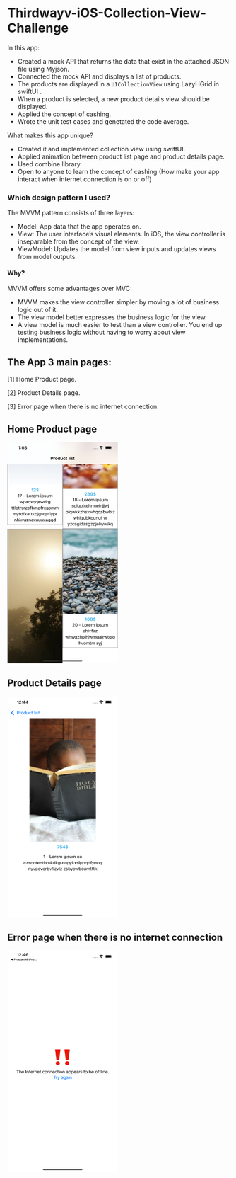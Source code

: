 # Thirdwayv-iOS-Collection-View-Challenge

In this app: 

- Created a mock API that returns the data that exist in the attached JSON file using Myjson.
- Connected the mock API and displays a list of products.
- The products are displayed in a `UICollectionView` using LazyHGrid in swiftUI .
- When a product is selected, a new product details view should be displayed.
- Applied the concept of cashing. 
- Wrote the unit test cases and genetated the code average.

What makes this app unique? 

- Created it and implemented collection view using swiftUI.  
- Applied animation between product list page and product details page.
- Used combine library 
- Open to anyone to learn the concept of cashing (How make your app interact when internet connection is on or off)

### Which design pattern I used?

The MVVM pattern consists of three layers:
- Model: App data that the app operates on.
- View: The user interface’s visual elements. In iOS, the view controller is inseparable from the concept of the view.
- ViewModel: Updates the model from view inputs and updates views from model outputs.

#### Why?

MVVM offers some advantages over MVC:
- MVVM makes the view controller simpler by moving a lot of business logic out of it.
- The view model better expresses the business logic for the view.
- A view model is much easier to test than a view controller. You end up testing business logic without having to worry about view implementations.

## The App 3 main pages:
[1] Home Product page.

[2] Product Details page.

[3] Error page when there is no internet connection.


## Home Product page
<p align="left">
   <img src="main.png" width="250" height="500">
</p>

## Product Details page
<p align="left">
  <img src="detail.png" width="250" height="500">
</p>

## Error page when there is no internet connection
<p align="left">
  <img src="offline.png" width="250" height="500">
</p>


